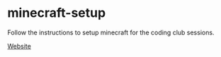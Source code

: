 # minecraft-setup
Follow the instructions to setup minecraft for the coding club sessions.

[Website](norwich-hackspace-codingclub.github.io/minecraft-setup)
